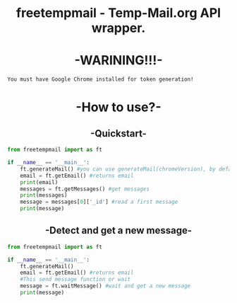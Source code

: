 

<h1 align="center">freetempmail - Temp-Mail.org API wrapper.</h1>
<h1 align="center"> -WARINING!!!- </h1>

```
You must have Google Chrome installed for token generation!
```

<h1 align="center"> -How to use?- </h1>

<h2 align="center"> -Quickstart- </h2>

```python
from freetempmail import as ft

if __name__ == '__main__':
	ft.generateMail() #you can use generateMail(chromeVersion), by default it detects it automatically Example: generateMail(101)
	email = ft.getEmail() #returns email
	print(email)
	messages = ft.getMessages() #get messages
	print(messages)
	message = messages[0]['_id'] #read a first message
	print(message)
```

<h2 align="center"> -Detect and get a new message- </h2>

```python
from freetempmail import as ft

if __name__ == '__main__':
	ft.generateMail()
	email = ft.getEmail() #returns email
	#This send message function or wait
	message = ft.waitMessage() #wait and get a new message
	print(message)
```